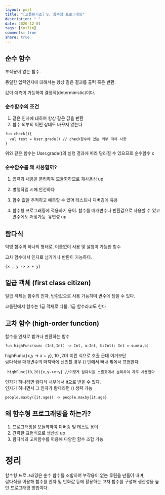 ```yaml
---
layout: post
title: "[코틀린기초] 8. 함수형 프로그래밍"
description: " "
date: 2020-12-01
tags: [Kotlin]
comments: true
share: true
--- 
```


## 순수 함수  

부작용이 없는 함수.  

동일한 입력인자에 대해서는 항상 같은 결과를 출력 혹은 반환.  

값이 예측이 가능하여 결정적(deterministic)이다.  

### 순수함수의 조건  

1. 같은 인자에 대하여 항상 같은 값을 반환  
2. 함수 외부의 어떤 상태도 바꾸지 않는다  

```
fun check(){  
  val test = User.grade() // check함수에 없는 외부 객체 사용  
}  
```

위와 같은 함수는 User.grade()의 실행 결과에 따라 달라질 수 있으므로 순수함수 x  

### 순수함수를 왜 사용할까?  

1. 입력과 내용을 분리하여 모듈화하므로 재사용성 up  

2. 병행작업 시에 안전하다  

3. 함수 값을 추적하고 예측할 수 있어 테스트나 디버깅에 유용  

4. 함수형 프로그래밍에 적용하기 용이. 함수를 매개변수나 반환값으로 사용할 수 있고 변수에도 저장가능. 유연성 up   

## 람다식  

익명 함수의 하나의 형태로, 이름없이 사용 및 실행이 가능한 함수  

고차 함수에서 인자로 넘기거나 반환이 가능하다.  

```
{x , y -> x + y}  
```

## 일급 객체 (first class citizen)  

일급 객체는 함수의 인자, 반환값으로 사용 가능하며 변수에 담을 수 있다.  

코틀린에서 함수는 1급 객체로 다룸. 1급 함수라고도 한다  
  
## 고차 함수 (high-order function)  
  
함수를 인자로 받거나 반환하는 함수  

```
fun highFunc(sum: (Int,Int) -> Int, a:Int, b:Int): Int = sum(a,b)  
```

highFunc({x,y -> x + y}, 10 ,20) 이런 식으로 호출 근데 이거보단  
람다식을 매개변수의 마지막에 선언할 경우 () 안에서 빼내 밖에서 표현한다  

``` 
 highFunc(10,20){x,y->x+y} //이렇게 람다식을 소괄호에서 분리하여 자주 사용한다  
```

인자가 하나라면 람다식 내부에서 it으로 받을 수 있다.  
인자가 하나면서 그 인자가 람다라면 () 생략 가능  

```
people.maxby({it.age}) -> people.maxby{it.age}  
```

## 왜 함수형 프로그래밍을 하는가?  

1. 프로그래밍을 모듈화하여 디버깅 및 테스트 용이  
2. 간략한 표현식으로 생산성 up  
3. 람다식과 고차함수를 이용해 다양한 함수 조합 가능  

# 정리  
  
함수형 프로그래밍은 순수 함수를 조합하여 부작용이 없는 루틴을 만들어 내며,  
람다식을 이용해 함수를 인자 및 반화값 등에 활용하는 고차 함수를 구성해 생산성을 높인 프로그래밍 방법이다.  







